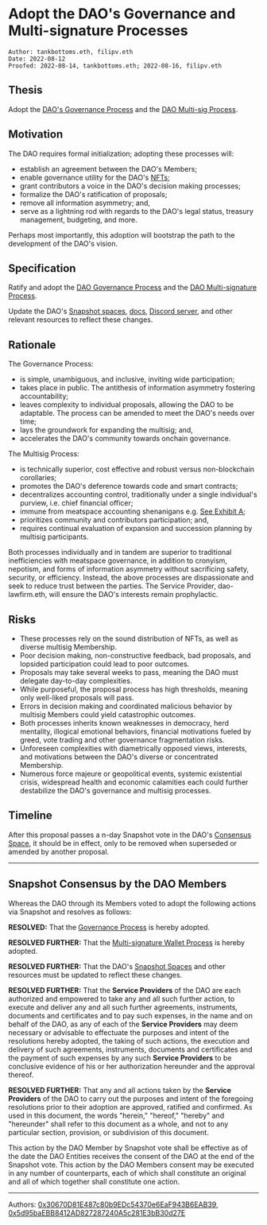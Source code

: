 # Adopt the DAO's Governance and Multi-signature Processes

```
Author: tankbottoms.eth, filipv.eth
Date: 2022-08-12
Proofed: 2022-08-14, tankbottoms.eth; 2022-08-16, filipv.eth
```

## Thesis

Adopt the [DAO's Governance Process](https://gov.move.xyz/dao/governance/process) and the [DAO Multi-sig Process](https://gov.move.xyz/dao/governance/multisig).

## Motivation

The DAO requires formal initialization; adopting these processes will:

- establish an agreement between the DAO's Members;
- enable governance utility for the DAO's [NFTs](https://etherscan.io/token/0xdd407a053fa45172079916431d06e8e07f655042);
- grant contributors a voice in the DAO's decision making processes;
- formalize the DAO's ratification of proposals;
- remove all information asymmetry; and,
- serve as a lightning rod with regards to the DAO's legal status, treasury management, budgeting, and more.

Perhaps most importantly, this adoption will bootstrap the path to the development of the DAO's vision.

## Specification

Ratify and adopt the [DAO Governance Process](https://gov.move.xyz/dao/governance/process) and the [DAO Multi-signature Process](https://gov.move.xyz/dao/governance/multisig).

Update the DAO's [Snapshot spaces](https://snapshot.org/#/snapshot.movedao.eth), [docs](https://gov.move.xyz), [Discord server](https://discord.gg/movexyz), and other relevant resources to reflect these changes.

## Rationale

The Governance Process:

- is simple, unambiguous, and inclusive, inviting wide participation;
- takes place in public. The antithesis of information asymmetry fostering accountability;
- leaves complexity to individual proposals, allowing the DAO to be adaptable. The process can be amended to meet the DAO's needs over time;
- lays the groundwork for expanding the multisig; and,
- accelerates the DAO's community towards onchain governance.

The Multisig Process:

- is technically superior, cost effective and robust versus non-blockchain corollaries;
- promotes the DAO's deference towards code and smart contracts;
- decentralizes accounting control, traditionally under a single individual's purview, i.e. chief financial officer;
- immune from meatspace accounting shenanigans e.g. [See Exhibit A](https://www.sec.gov/news/press-release/2022-114);
- prioritizes community and contributors participation; and,
- requires continual evaluation of expansion and succession planning by multisig participants.

Both processes individually and in tandem are superior to traditional inefficiencies with meatspace governance, in addition to cronyism, nepotism, and forms of information asymmetry without sacrificing safety, security, or efficiency. Instead, the above processes are dispassionate and seek to reduce trust between the parties. The Service Provider, dao-lawfirm.eth, will ensure the DAO's interests remain prophylactic.

## Risks

- These processes rely on the sound distribution of NFTs, as well as diverse multisig Membership.
- Poor decision making, non-constructive feedback, bad proposals, and lopsided participation could lead to poor outcomes.
- Proposals may take several weeks to pass, meaning the DAO must delegate day-to-day complexities.
- While purposeful, the proposal process has high thresholds, meaning only well-liked proposals will pass.
- Errors in decision making and coordinated malicious behavior by multisig Members could yield catastrophic outcomes.
- Both processes inherits known weaknesses in democracy, herd mentality, illogical emotional behaviors, financial motivations fueled by greed, vote trading and other governance fragmentation risks.
- Unforeseen complexities with diametrically opposed views, interests, and motivations between the DAO's diverse or concentrated Membership.
- Numerous force majeure or geopolitical events, systemic existential crisis, widespread health and economic calamities each could further destabilize the DAO's governance and multisig processes.

## Timeline

After this proposal passes a n-day Snapshot vote in the DAO's [Consensus Space](https://snapshot.org/#/snapshot.movedao.eth), it should be in effect, only to be removed when superseded or amended by another proposal.

---

## Snapshot Consensus by the DAO Members

Whereas the DAO through its Members voted to adopt the following actions via Snapshot and resolves as follows:

**RESOLVED:** That the [Governance Process](https://gov.move.xyz/dao/governance/process) is hereby adopted.

**RESOLVED FURTHER:** That the [Multi-signature Wallet Process](https://gov.move.xyz/dao/governance/multisig) is hereby adopted.

**RESOLVED FURTHER:** That the DAO's [Snapshot Spaces](https://snapshot.org/#/snapshot.movedao.eth) and other resources must be updated to reflect these changes.

**RESOLVED FURTHER:** That the **Service Providers** of the DAO are each authorized and empowered to take any and all such further action, to execute and deliver any and all such further agreements, instruments, documents and certificates and to pay such expenses, in the name and on behalf of the DAO, as any of each of the **Service Providers** may deem necessary or advisable to effectuate the purposes and intent of the resolutions hereby adopted, the taking of such actions, the execution and delivery of such agreements, instruments, documents and certificates and the payment of such expenses by any such **Service Providers** to be conclusive evidence of his or her authorization hereunder and the approval thereof.

**RESOLVED FURTHER:** That any and all actions taken by the **Service Providers** of the DAO to carry out the purposes and intent of the foregoing resolutions prior to their adoption are approved, ratified and confirmed. As used in this document, the words "herein," "hereof," "hereby" and "hereunder" shall refer to this document as a whole, and not to any particular section, provision, or subdivision of this document.

This action by the DAO Member by Snapshot vote shall be effective as of the date the DAO Entities receives the consent of the DAO at the end of the Snapshot vote. This action by the DAO Members consent may be executed in any number of counterparts, each of which shall constitute an original and all of which together shall constitute one action.

---

Authors: [0x30670D81E487c80b9EDc54370e6EaF943B6EAB39](https://etherscan.io/address/0x30670d81e487c80b9edc54370e6eaf943b6eab39), [0x5d95baEBB8412AD827287240A5c281E3bB30d27E](https://etherscan.io/address/0x5d95baEBB8412AD827287240A5c281E3bB30d27E)

